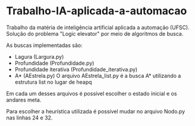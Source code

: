 # Trabalho-IA-aplicada-a-automacao
Trabalho da matéria de inteligência artificial aplicada a automação (UFSC). Solução do problema "Logic elevator" por meio de algoritmos de busca.

As buscas implementadas são:
  - Lagura (Largura.py)
  - Profundidade (Profundidade.py)
  - Profundidade iterativa (Profundidade_iterativa.py)
  - A* (AEstrela.py)
    O arquivo AEstrela_list.py é a busca A* utilizando a estrutura list no lugar de heapq

Em cada um desses arquivos é possível escolher o estado inicial e os andares meta.

Para escolher a heurística utilizada é possível mudar no arquivo Nodo.py nas linhas 24 e 32.
